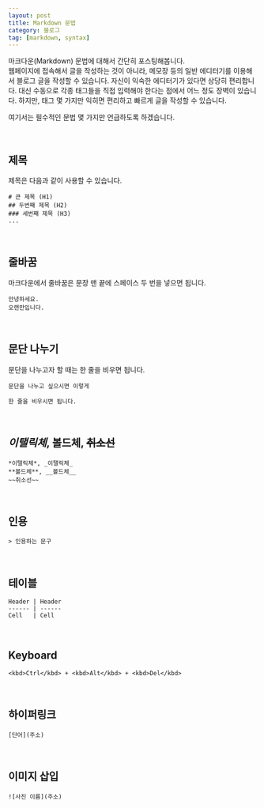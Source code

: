 ```yaml
---
layout: post
title: Markdown 문법
category: 블로그
tag: [markdown, syntax]
---
```


마크다운(Markdown) 문법에 대해서 간단히 포스팅해봅니다.  
웹페이지에 접속해서 글을 작성하는 것이 아니라, 메모장 등의 일반 에디터기를 이용해서
블로그 글을 작성할 수 있습니다. 자신이 익숙한 에디터기가 있다면 상당히 편리합니다.
대신 수동으로 각종 태그들을 직접 입력해야 한다는 점에서 어느 정도 장벽이 있습니다.
하지만, 태그 몇 가지만 익히면 편리하고 빠르게 글을 작성할 수 있습니다.

여기서는 필수적인 문법 몇 가지만 언급하도록 하겠습니다.

<br>

## 제목

제목은 다음과 같이 사용할 수 있습니다.

~~~
# 큰 제목 (H1)
## 두번째 제목 (H2)
### 세번째 제목 (H3)
...
~~~

<br>


## 줄바꿈

마크다운에서 줄바꿈은 문장 맨 끝에 스페이스 두 번을 넣으면 됩니다.

~~~
안녕하세요.  
오랜만입니다.
~~~

<br>

## 문단 나누기

문단을 나누고자 할 때는 한 줄을 비우면 됩니다.

~~~
문단을 나누고 싶으시면 이렇게

한 줄을 비우시면 됩니다.
~~~

<br>



## *이탤릭체*, **볼드체**, ~~취소선~~

~~~
*이탤릭체*, _이탤릭체_
**볼드체**, __볼드체__
~~취소선~~
~~~

<br>

## 인용

~~~
> 인용하는 문구
~~~

<br>

## 테이블

~~~
Header | Header
------ | ------
Cell   | Cell  
~~~

<br>

## Keyboard

~~~
<kbd>Ctrl</kbd> + <kbd>Alt</kbd> + <kbd>Del</kbd>
~~~

<br>

## 하이퍼링크

~~~
[단어](주소)
~~~



<br>

## 이미지 삽입

~~~
![사진 이름](주소)
~~~
